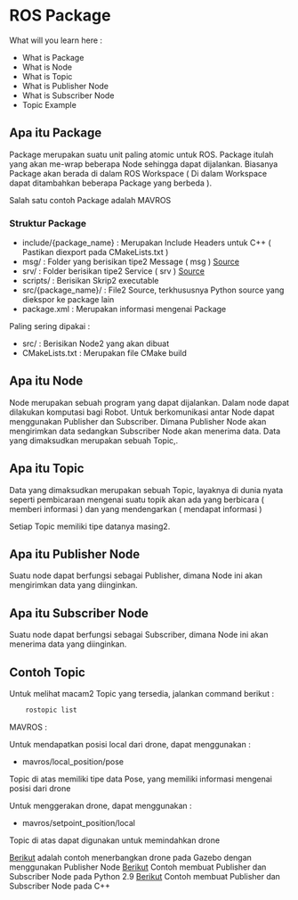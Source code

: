 # ROS Package

What will you learn here :
* What is Package
* What is Node
* What is Topic
* What is Publisher Node
* What is Subscriber Node
* Topic Example

## Apa itu Package
Package merupakan suatu unit paling atomic untuk ROS. Package itulah yang akan me-wrap beberapa Node sehingga dapat dijalankan. Biasanya Package akan berada di dalam ROS Workspace ( Di dalam Workspace dapat ditambahkan beberapa Package yang berbeda ). 

Salah satu contoh Package adalah MAVROS

### Struktur Package
* include/{package_name} : Merupakan Include Headers untuk C++ ( Pastikan diexport pada CMakeLists.txt )
* msg/ : Folder yang berisikan tipe2 Message ( msg ) [Source](http://wiki.ros.org/msg)
* srv/ : Folder berisikan tipe2 Service ( srv ) [Source](http://wiki.ros.org/srv)
* scripts/ : Berisikan Skrip2 executable
* src/{package_name}/ : File2 Source, terkhususnya Python source yang diekspor ke package lain
* package.xml : Merupakan informasi mengenai Package

Paling sering dipakai :

* src/ : Berisikan Node2 yang akan dibuat
* CMakeLists.txt : Merupakan file CMake build

## Apa itu Node
Node merupakan sebuah program yang dapat dijalankan. Dalam node dapat dilakukan komputasi bagi Robot. Untuk berkomunikasi antar Node dapat menggunakan Publisher dan Subscriber. Dimana Publisher Node akan mengirimkan data sedangkan Subscriber Node akan menerima data. Data yang dimaksudkan merupakan sebuah Topic,.

## Apa itu Topic
Data yang dimaksudkan merupakan sebuah Topic, layaknya di dunia nyata seperti pembicaraan mengenai suatu topik akan ada yang berbicara ( memberi informasi ) dan yang mendengarkan ( mendapat informasi )

Setiap Topic memiliki tipe datanya masing2.

## Apa itu Publisher Node
Suatu node dapat berfungsi sebagai Publisher, dimana Node ini akan mengirimkan data yang diinginkan.

## Apa itu Subscriber Node
Suatu node dapat berfungsi sebagai Subscriber, dimana Node ini akan menerima data yang diinginkan.

## Contoh Topic

Untuk melihat macam2 Topic yang tersedia, jalankan command berikut :

```sh
    rostopic list
```
MAVROS :

Untuk mendapatkan posisi local dari drone, dapat menggunakan :
* mavros/local_position/pose

Topic di atas memiliki tipe data Pose, yang memiliki informasi mengenai posisi dari drone

Untuk menggerakan drone, dapat menggunakan :
* mavros/setpoint_position/local

Topic di atas dapat digunakan untuk memindahkan drone

[Berikut](https://docs.px4.io/main/en/ros/mavros_offboard_cpp.html) adalah contoh menerbangkan drone pada Gazebo dengan menggunakan Publisher Node
[Berikut](http://wiki.ros.org/ROS/Tutorials/WritingPublisherSubscriber%28python%29) Contoh membuat Publisher dan Subscriber Node pada Python 2.9
[Berikut](http://wiki.ros.org/ROS/Tutorials/WritingPublisherSubscriber%28c%2B%2B%29) Contoh membuat Publisher dan Subscriber Node pada C++